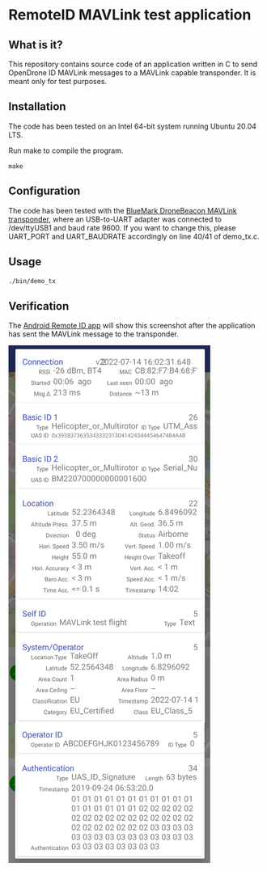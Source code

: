 # RemoteID MAVLink test application

## What is it?
This repository contains source code of an application written in C to send OpenDrone ID MAVLink messages to a MAVLink capable transponder. It is meant only for test purposes.

## Installation
The code has been tested on an Intel 64-bit system running Ubuntu 20.04 LTS. 

Run make to compile the program.

```
make
```

## Configuration
The code has been tested with the [BlueMark DroneBeacon MAVLink transponder](https://dronescout.co/dronebeacon-mavlink-remote-id-transponder/), where an USB-to-UART adapter was connected to /dev/ttyUSB1 and baud rate 9600. If you want to change this, please UART_PORT and UART_BAUDRATE accordingly on line 40/41 of demo_tx.c.

## Usage

```
./bin/demo_tx
```

## Verification
The [Android Remote ID app](https://github.com/opendroneid/receiver-android) will show this screenshot after the application has sent the MAVLink message to the transponder.

![Android Remote ID app](img/android_remoteID.png "Android Remote ID app")
